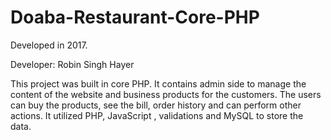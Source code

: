# Doaba-Restaurant-Core-PHP
Developed in 2017.

Developer: Robin Singh Hayer


This project was built in core PHP. It contains admin side to manage the content of the website and business products for the customers. The users can buy the products, see the bill, order history and can perform other actions. It utilized PHP, JavaScript , validations and MySQL to store the data.
